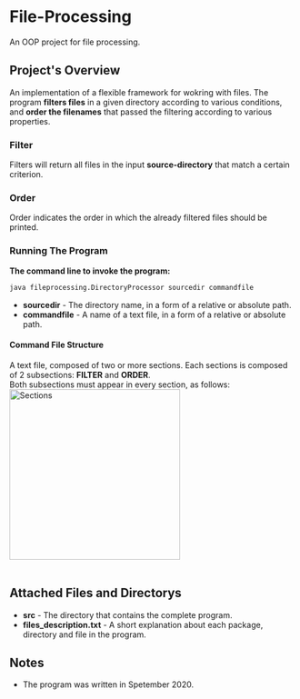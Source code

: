 # File-Processing
An OOP project for file processing.
<br />

## Project's Overview
An implementation of a flexible framework for wokring with files.
The program **filters files** in a given directory according to various conditions, and **order the filenames** that passed the filtering according to various properties.
<br />

### Filter
Filters will return all files in the input **source-directory** that match a certain criterion.

### Order
Order indicates the order in which the already filtered files should be printed.

### Running The Program
**The command line to invoke the program:**
```bash
java fileprocessing.DirectoryProcessor sourcedir commandfile
```
- **sourcedir** - The directory name, in a form of a relative or absolute path.
- **commandfile** - A name of a text file, in a form of a relative or absolute path.

#### Command File Structure
A text file, composed of two or more sections.
Each sections is composed of 2 subsections: **FILTER** and **ORDER**.<br />
Both subsections must appear in every section, as follows: <br />
<img src="https://i.ibb.co/DKmkcrL/Sections.jpg" alt="Sections" width="300" class="center"/>
<br />
<br />

## Attached Files and Directorys
- **src** - The directory that contains the complete program.
- **files_description.txt** - A short explanation about each package, directory and file in the program.

## Notes
- The program was written in Spetember 2020.
